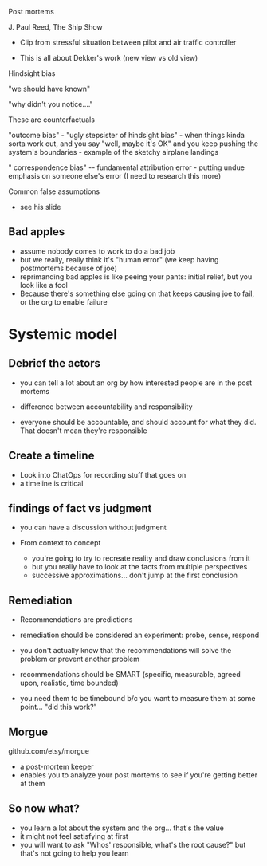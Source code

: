 Post mortems

J. Paul Reed, The Ship Show

- Clip from stressful situation between pilot and air traffic controller

- This is all about Dekker's work (new view vs old view)


Hindsight bias

  "we should have known"

  "why didn't you notice...."

  These are counterfactuals


  "outcome bias"
    - "ugly stepsister of hindsight bias"
    - when things kinda sorta work out, and you say "well, maybe it's OK" and you keep pushing the system's boundaries
    - example of the sketchy airplane landings

  " correspondence bias" -- fundamental attribution error
    - putting undue emphasis on someone else's error (I need to research this more)


Common false assumptions

 - see his slide

## Bad apples

 - assume nobody comes to work to do a bad job
 - but we really, really think it's "human error" (we keep having postmortems because of joe)
 - reprimanding bad apples is like peeing your pants: initial relief, but you look like a fool
 - Because there's something else going on that keeps causing joe to fail, or the org to enable failure


# Systemic model

## Debrief the actors

  - you can tell a lot about an org by how interested people are in the post mortems

- difference between accountability and responsibility

- everyone should be accountable, and should account for what they did. That doesn't mean they're responsible

## Create a timeline

 - Look into ChatOps for recording stuff that goes on
 - a timeline is critical


## findings of fact vs judgment

- you can have a discussion without judgment

- From context to concept
  - you're going to try to recreate reality and draw conclusions from it
  - but you really have to look at the facts from multiple perspectives
  - successive approximations... don't jump at the first conclusion

## Remediation

- Recommendations are predictions
- remediation should be considered an experiment: probe, sense, respond

- you don't actually know that the recommendations will solve the problem or prevent another problem

- recommendations should be SMART (specific, measurable, agreed upon, realistic, time bounded)

- you need them to be timebound b/c you want to measure them at some point... "did this work?"

## Morgue

github.com/etsy/morgue

- a post-mortem keeper
- enables you to analyze your post mortems to see if you're getting better at them


## So now what?

- you learn a lot about the system and the org... that's the value
- it might not feel satisfying at first
- you will want to ask "Whos' responsible, what's the root cause?" but that's not going to help you learn